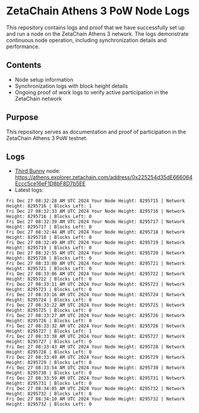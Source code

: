 # ZetaChain Athens 3 PoW Node Logs
This repository contains logs and proof that we have successfully set up and run a node on the ZetaChain Athens 3 network. The logs demonstrate continuous node operation, including synchronization details and performance.

## Contents
- Node setup information
- Synchronization logs with block height details
- Ongoing proof of work logs to verify active participation in the ZetaChain network

## Purpose
This repository serves as documentation and proof of participation in the ZetaChain Athens 3 PoW testnet.

## Logs

- [Third Bunny](https://thirdbunny.xyz/) node: https://athens.explorer.zetachain.com/address/0x225254d35dE666064Eccc5ce16eF1D8bF8D7b5EE
- Latest logs:
```
Fri Dec 27 08:32:28 AM UTC 2024 Your Node Height: 8295715 | Network Height: 8295716 | Blocks Left: 1
Fri Dec 27 08:32:33 AM UTC 2024 Your Node Height: 8295716 | Network Height: 8295716 | Blocks Left: 0
Fri Dec 27 08:32:39 AM UTC 2024 Your Node Height: 8295717 | Network Height: 8295717 | Blocks Left: 0
Fri Dec 27 08:32:44 AM UTC 2024 Your Node Height: 8295718 | Network Height: 8295718 | Blocks Left: 0
Fri Dec 27 08:32:49 AM UTC 2024 Your Node Height: 8295719 | Network Height: 8295719 | Blocks Left: 0
Fri Dec 27 08:32:55 AM UTC 2024 Your Node Height: 8295720 | Network Height: 8295720 | Blocks Left: 0
Fri Dec 27 08:33:00 AM UTC 2024 Your Node Height: 8295721 | Network Height: 8295721 | Blocks Left: 0
Fri Dec 27 08:33:06 AM UTC 2024 Your Node Height: 8295722 | Network Height: 8295722 | Blocks Left: 0
Fri Dec 27 08:33:11 AM UTC 2024 Your Node Height: 8295723 | Network Height: 8295723 | Blocks Left: 0
Fri Dec 27 08:33:16 AM UTC 2024 Your Node Height: 8295724 | Network Height: 8295724 | Blocks Left: 0
Fri Dec 27 08:33:22 AM UTC 2024 Your Node Height: 8295725 | Network Height: 8295725 | Blocks Left: 0
Fri Dec 27 08:33:27 AM UTC 2024 Your Node Height: 8295726 | Network Height: 8295726 | Blocks Left: 0
Fri Dec 27 08:33:32 AM UTC 2024 Your Node Height: 8295726 | Network Height: 8295727 | Blocks Left: 1
Fri Dec 27 08:33:38 AM UTC 2024 Your Node Height: 8295727 | Network Height: 8295727 | Blocks Left: 0
Fri Dec 27 08:33:43 AM UTC 2024 Your Node Height: 8295728 | Network Height: 8295728 | Blocks Left: 0
Fri Dec 27 08:33:49 AM UTC 2024 Your Node Height: 8295729 | Network Height: 8295729 | Blocks Left: 0
Fri Dec 27 08:33:54 AM UTC 2024 Your Node Height: 8295730 | Network Height: 8295730 | Blocks Left: 0
Fri Dec 27 08:33:59 AM UTC 2024 Your Node Height: 8295731 | Network Height: 8295731 | Blocks Left: 0
Fri Dec 27 08:34:05 AM UTC 2024 Your Node Height: 8295732 | Network Height: 8295732 | Blocks Left: 0
Fri Dec 27 08:34:10 AM UTC 2024 Your Node Height: 8295732 | Network Height: 8295732 | Blocks Left: 0
```
